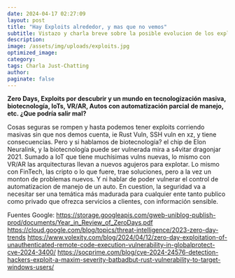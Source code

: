 ```yaml
---
date: 2024-04-17 02:27:09
layout: post
title: "Hay Exploits alrededor, y mas que no vemos"
subtitle: Vistazo y charla breve sobre la posible evolucion de los exploits.
description: 
image: /assets/img/uploads/exploits.jpg
optimized_image:
category: 
tags: Charla Just-Chatting
author:
paginate: false
---
```

**Zero Days, Exploits por descubrir y un mundo en tecnologización masiva, biotecnología, IoTs, VR/AR, Autos con automatización parcial de manejo, etc. ¿Que podría salir mal?**

Cosas seguras se rompen y hasta podemos tener exploits corriendo masivas sin que nos demos cuenta, ie Rust Vuln, SSH vuln en xz, y tiene consecuencias. 
Pero y si hablamos de biotecnología? el chip de Elon Neuralink, y la biotecnología puede ser vulnerada mira a s4vitar dragonjar 2021. 
Sumado a IoT que tiene muchísimas vulns nuevas, lo mismo con VR/AR las arquitecturas llevan a nuevos agujeros para explotar. 
Lo mismo con FinTech, las cripto o lo que fuere, trae soluciones, pero a la vez un monton de problemas nuevos. 
Y ni hablar de poder vulnerar el control de automatizacion de manejo de un auto. 
En cuestion, la seguridad va a necesitar ser una temática más madurada para cualquier ente tanto publico como privado que ofrezca servicios a clientes, con información sensible. 

Fuentes
Google: https://storage.googleapis.com/gweb-uniblog-publish-prod/documents/Year_in_Review_of_ZeroDays.pdf
https://cloud.google.com/blog/topics/threat-intelligence/2023-zero-day-trends
https://www.volexity.com/blog/2024/04/12/zero-day-exploitation-of-unauthenticated-remote-code-execution-vulnerability-in-globalprotect-cve-2024-3400/
https://socprime.com/blog/cve-2024-24576-detection-hackers-exploit-a-maxim-severity-batbadbut-rust-vulnerability-to-target-windows-users/
